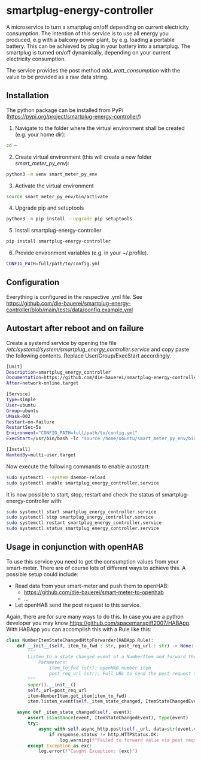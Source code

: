 # smartplug-energy-controller

A microservice to turn a smartplug on/off depending on current electricity consumption.
The intention of this service is to use all energy you produced, e.g with a balcony power plant, by e.g. loading a portable battery.
This can be achieved by plug in your battery into a smartplug. The smartplug is turned on/off dynamically, depending on your current electricity consumption. 

The service provides the post method *add_watt_consumption* with the value to be provided as a raw data string. 

## Installation ##
The python package can be installed from PyPi (https://pypi.org/project/smartplug-energy-controller/)

1. Navigate to the folder where the virtual environment shall be created (e.g. your home dir):
```bash
cd ~
```
2. Create virtual environment (this will create a new folder *smart_meter_py_env*):
```bash
python3 -m venv smart_meter_py_env
```
3. Activate the virtual environment
```bash
source smart_meter_py_env/bin/activate
```
4. Upgrade pip and setuptools
```bash
python3 -m pip install --upgrade pip setuptools
```
5. Install smartplug-energy-controller
```bash
pip install smartplug-energy-controller
```
6. Provide environment variables (e.g. in your ~/.profile).
```bash
CONFIG_PATH=full/path/to/config.yml
```

## Configuration ##
Everything is configured in the respective .yml file. See https://github.com/die-bauerei/smartplug-energy-controller/blob/main/tests/data/config.example.yml 

## Autostart after reboot and on failure ##
Create a systemd service by opening the file */etc/systemd/system/smartplug_energy_controller.service* and copy paste the following contents. Replace User/Group/ExecStart accordingly. 
```bash
[Unit]
Description=smartplug_energy_controller
Documentation=https://github.com/die-bauerei/smartplug-energy-controller
After=network-online.target

[Service]
Type=simple
User=ubuntu
Group=ubuntu
UMask=002
Restart=on-failure
RestartSec=5s
Environment="CONFIG_PATH=full/path/to/config.yml"
ExecStart=/usr/bin/bash -lc "source /home/ubuntu/smart_meter_py_env/bin/activate && uvicorn --host 0.0.0.0 --port 8000 smartplug_energy_controller.app:app > /dev/null"

[Install]
WantedBy=multi-user.target
```

Now execute the following commands to enable autostart:
```bash
sudo systemctl --system daemon-reload
sudo systemctl enable smartplug_energy_controller.service
```

It is now possible to start, stop, restart and check the status of smartplug-energy-controller with:
```bash
sudo systemctl start smartplug_energy_controller.service
sudo systemctl stop smartplug_energy_controller.service
sudo systemctl restart smartplug_energy_controller.service
sudo systemctl status smartplug_energy_controller.service
```

## Usage in conjunction with openHAB ##

To use this service you need to get the consumption values from your smart-meter. There are of course lots of different ways to achieve this.
A possible setup could include:
- Read data from your smart-meter and push them to openHAB:
    - https://github.com/die-bauerei/smart-meter-to-openhab
    - ...
- Let openHAB send the post request to this service. 

Again, there are for sure many ways to do this. In case you are a python developer you may know https://github.com/spacemanspiff2007/HABApp. With HABApp you can accomplish this with a Rule like this:
```python
class NumberItemStateChangedHttpForwarder(HABApp.Rule):
    def __init__(self, item_to_fwd : str, post_req_url : str) -> None:
        """
        Listen to a state changed event of a NumberItem and forward the value via a http post request
            Parameters:
                item_to_fwd (str): openHAB number item
                post_req_url (str): Full URL to send the post request to
        """
        super().__init__()
        self._url=post_req_url
        item=NumberItem.get_item(item_to_fwd)
        item.listen_event(self._item_state_changed, ItemStateChangedEventFilter())

    async def _item_state_changed(self, event):
        assert isinstance(event, ItemStateChangedEvent), type(event)
        try:
            async with self.async_http.post(self._url, data=str(event.value)) as response:
                if response.status != http.HTTPStatus.OK:
                    log.warning(f"Failed to forward value via post request to {self._url}. Return code: {response.status}. Text: {await response.text()}")
        except Exception as exc:
            log.error(f"Caught Exception: {exc}")
```
